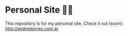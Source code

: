 # Personal Site 👦🏻
This repository is for my personal site. Check it out (soon): http://andrestorres.com.ar
